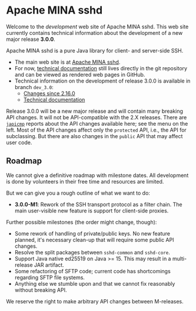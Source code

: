 <!--
Licensed to the Apache Software Foundation (ASF) under one or more
contributor license agreements. See the NOTICE file distributed with
this work for additional information regarding copyright ownership.
The ASF licenses this file to You under the Apache License, Version 2.0
(the "License"); you may not use this file except in compliance with
the License. You may obtain a copy of the License at

   http://www.apache.org/licenses/LICENSE-2.0

Unless required by applicable law or agreed to in writing, software
distributed under the License is distributed on an "AS IS" BASIS,
WITHOUT WARRANTIES OR CONDITIONS OF ANY KIND, either express or implied.
See the License for the specific language governing permissions and
limitations under the License.
-->
# Apache MINA sshd

Welcome to the _development_ web site of Apache MINA sshd. This web site currently
contains technical information about the development of a new major release **3.0.0**.

Apache MINA sshd is a pure Java library for client- and server-side SSH.

* The main web site is at [Apache MINA sshd](https://mina.apache.org/sshd-project).
* For now, [technical documentation](https://github.com/apache/mina-sshd/blob/master/README.md)
still lives directly in the git repository and can be viewed as rendered web pages in GitHub.
* Technical information on the development of release 3.0.0 is available in branch `dev_3.0`:
    * [Changes since 2.16.0](https://github.com/apache/mina-sshd/blob/dev_3.0/CHANGES.md)
    * [Technical documentation](https://github.com/apache/mina-sshd/tree/dev_3.0/docs/technical)

Release 3.0.0 will be a new major release and will contain many breaking API changes.
It will not be API-compatible with the 2.X releases. There are
[`japicmp`](https://siom79.github.io/japicmp) reports about the API changes available
here; see the menu on the left. Most of the API changes affect only the `protected` API,
i.e., the API for subclassing. But there are also changes in the `public` API that may
affect user code.

## Roadmap

We cannot give a definitive roadmap with milestone dates. All development is done by
volunteers in their free time and resources are limited.

But we can give you a rough outline of what we want to do:

* **3.0.0-M1**: Rework of the SSH transport protocol as a filter chain. The main user-visible new feature is support for client-side proxies.

Further possible milestones (the order might change, though):

* Some rework of handling of private/public keys. No new feature planned, it's necessary clean-up that will require some public API changes.
* Resolve the split packages between `sshd-common` and `sshd-core`.
* Support Java native ed25519 on Java >= 15. This may result in a multi-release JAR artifact.
* Some refactoring of SFTP code; current code has shortcomings regarding SFTP file systems.
* Anything else we stumble upon and that we cannot fix reasonably without breaking API.

We reserve the right to make arbitrary API changes between M-releases.